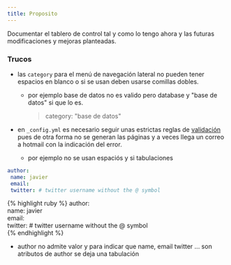 ```yaml
---
title: Proposito
---
```


Documentar el tablero de control tal y como lo tengo ahora y las futuras modificaciones y mejoras planteadas.

### Trucos
* las `category` para el menú de navegación lateral no pueden tener espacios en blanco o si se usan deben usarse comillas dobles.
  * por ejemplo base de datos no es valido pero database y "base de datos" si que lo es.  
  
    >  category: "base de datos"

* en `_config.yml` es necesario seguir unas estrictas reglas de [validación](https://help.github.com/articles/page-build-failed-config-file-error/) pues de otra forma no se generan las páginas y a veces llega un correo a hotmail con la indicación del error.
  * por ejemplo no se usan espaciós y si tabulaciones
  
```yaml
author:  
 name: javier  
 email:  
 twitter: # twitter username without the @ symbol  
```

{% highlight ruby %}
author:  
 name: javier  
 email:  
 twitter: # twitter username without the @ symbol  
{% endhighlight %}

  * author no admite valor y para indicar que name, email twitter ... son atributos de author se deja una tabulación 


